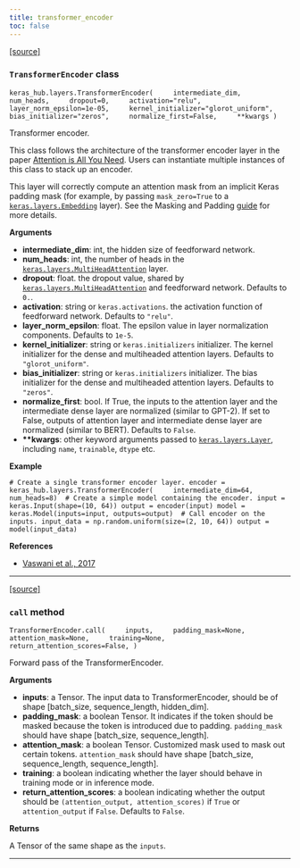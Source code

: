 ```yaml
---
title: transformer_encoder
toc: false
---
```


[\[source\]](https://github.com/keras-team/keras-hub/tree/v0.17.0/keras_hub/src/layers/modeling/transformer_encoder.py#L11)

### `TransformerEncoder` class

`keras_hub.layers.TransformerEncoder(     intermediate_dim,     num_heads,     dropout=0,     activation="relu",     layer_norm_epsilon=1e-05,     kernel_initializer="glorot_uniform",     bias_initializer="zeros",     normalize_first=False,     **kwargs )`

Transformer encoder.

This class follows the architecture of the transformer encoder layer in the paper [Attention is All You Need](https://arxiv.org/abs/1706.03762). Users can instantiate multiple instances of this class to stack up an encoder.

This layer will correctly compute an attention mask from an implicit Keras padding mask (for example, by passing `mask_zero=True` to a [`keras.layers.Embedding`](/api/layers/core_layers/embedding#embedding-class) layer). See the Masking and Padding [guide](https://keras.io/guides/understanding_masking_and_padding/) for more details.

**Arguments**

- **intermediate_dim**: int, the hidden size of feedforward network.
- **num_heads**: int, the number of heads in the [`keras.layers.MultiHeadAttention`](/api/layers/attention_layers/multi_head_attention#multiheadattention-class) layer.
- **dropout**: float. the dropout value, shared by [`keras.layers.MultiHeadAttention`](/api/layers/attention_layers/multi_head_attention#multiheadattention-class) and feedforward network. Defaults to `0.`.
- **activation**: string or `keras.activations`. the activation function of feedforward network. Defaults to `"relu"`.
- **layer_norm_epsilon**: float. The epsilon value in layer normalization components. Defaults to `1e-5`.
- **kernel_initializer**: string or `keras.initializers` initializer. The kernel initializer for the dense and multiheaded attention layers. Defaults to `"glorot_uniform"`.
- **bias_initializer**: string or `keras.initializers` initializer. The bias initializer for the dense and multiheaded attention layers. Defaults to `"zeros"`.
- **normalize_first**: bool. If True, the inputs to the attention layer and the intermediate dense layer are normalized (similar to GPT-2). If set to False, outputs of attention layer and intermediate dense layer are normalized (similar to BERT). Defaults to `False`.
- **\*\*kwargs**: other keyword arguments passed to [`keras.layers.Layer`](/api/layers/base_layer#layer-class), including `name`, `trainable`, `dtype` etc.

**Example**

`# Create a single transformer encoder layer. encoder = keras_hub.layers.TransformerEncoder(     intermediate_dim=64, num_heads=8)  # Create a simple model containing the encoder. input = keras.Input(shape=(10, 64)) output = encoder(input) model = keras.Model(inputs=input, outputs=output)  # Call encoder on the inputs. input_data = np.random.uniform(size=(2, 10, 64)) output = model(input_data)`

**References**

- [Vaswani et al., 2017](https://arxiv.org/abs/1706.03762)

---

[\[source\]](https://github.com/keras-team/keras-hub/tree/v0.17.0/keras_hub/src/layers/modeling/transformer_encoder.py#L172)

### `call` method

`TransformerEncoder.call(     inputs,     padding_mask=None,     attention_mask=None,     training=None,     return_attention_scores=False, )`

Forward pass of the TransformerEncoder.

**Arguments**

- **inputs**: a Tensor. The input data to TransformerEncoder, should be of shape \[batch_size, sequence_length, hidden_dim\].
- **padding_mask**: a boolean Tensor. It indicates if the token should be masked because the token is introduced due to padding. `padding_mask` should have shape \[batch_size, sequence_length\].
- **attention_mask**: a boolean Tensor. Customized mask used to mask out certain tokens. `attention_mask` should have shape \[batch_size, sequence_length, sequence_length\].
- **training**: a boolean indicating whether the layer should behave in training mode or in inference mode.
- **return_attention_scores**: a boolean indicating whether the output should be `(attention_output, attention_scores)` if `True` or `attention_output` if `False`. Defaults to `False`.

**Returns**

A Tensor of the same shape as the `inputs`.

---
